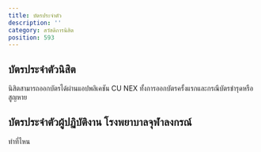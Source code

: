 ```yaml
---
title: บัตรประจำตัว
description: ''
category: สวัสดิการนิสิต
position: 593
---
```


## บัตรประจำตัวนิสิต

นิสิตสามารถออกบัตรได้ผ่านแอปพลิเคชัน CU NEX ทั้งการออกบัตรครั้งแรกและกรณีบัตรชำรุดหรือสูญหาย

## บัตรประจำตัวผู้ปฏิบัติงาน โรงพยาบาลจุฬาลงกรณ์

ทำที่ไหน
